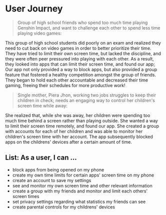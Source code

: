 # User Journey

> Group of high school friends who spend too much time playing Genshin Impact, and want to challenge each other to spend less time playing video games:

This group of high school students did poorly on an exam and realized they need to cut back on video games in order to better prioritize their time. They have tried to limit their own screen time, but lacked the discipline, and they were often peer pressured into playing with each other. As a result, they looked into apps that can limit their screen time, and found our app; Our app not only provided a way to block apps, but also provided a group feature that fostered a healthy competition amongst the group of friends. They began to hold each other accountable and decreased their time gaming, freeing their schedules for more productive work!

> Single mother, Piera Jhon, working two jobs struggles to keep their children in check; needs an engaging way to control her children's screen time while away:

She realized that, while she was away, her children were spending too much time behind a screen rather than playing outside. She wanted a way to limit their screen time remotely, and found our app. She created a group with accounts for each of her children and was able to monitor her children's screen time with her account. The app subsequently blocked apps on the childrens' devices after a certain amount of time.

## List: As a user, I can ...
- block apps from being opened on my phone
- create my own time limits for certain apps' screen time on my phone
- create an account to save my settings
- see and monitor my own screen time and other relevant information
- create a group with my friends and monitor and limit each others' screen times
- set privacy settings regarding what statistics my friends can see
- create parental controls for my childrens' devices

